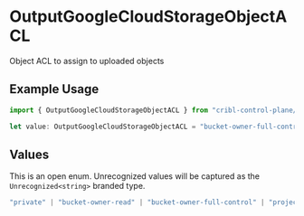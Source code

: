 # OutputGoogleCloudStorageObjectACL

Object ACL to assign to uploaded objects

## Example Usage

```typescript
import { OutputGoogleCloudStorageObjectACL } from "cribl-control-plane/models/operations";

let value: OutputGoogleCloudStorageObjectACL = "bucket-owner-full-control";
```

## Values

This is an open enum. Unrecognized values will be captured as the `Unrecognized<string>` branded type.

```typescript
"private" | "bucket-owner-read" | "bucket-owner-full-control" | "project-private" | "authenticated-read" | "public-read" | Unrecognized<string>
```